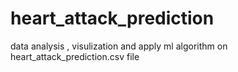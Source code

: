 # heart_attack_prediction
data analysis , visulization and apply ml algorithm on  heart_attack_prediction.csv file
